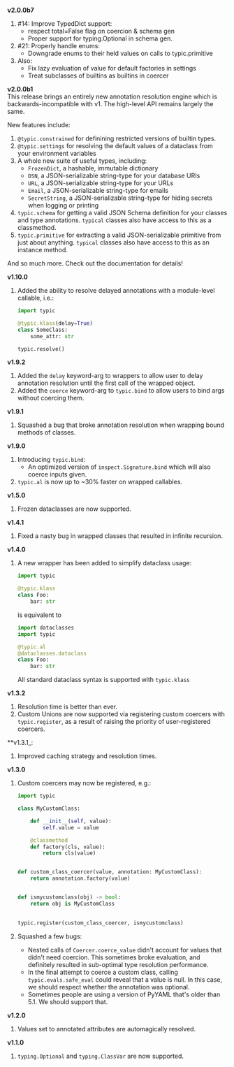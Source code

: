 **v2.0.0b7**  
1. #14: Improve TypedDict support: 
   - respect total=False flag on coercion & schema gen 
   - Proper support for typing.Optional in schema gen.
2. #21: Properly handle enums:
   - Downgrade enums to their held values on calls to typic.primitive
3. Also:
   - Fix lazy evaluation of value for default factories in settings
   - Treat subclasses of builtins as builtins in coercer

**v2.0.0b1**  
This release brings an entirely new annotation resolution engine which
is backwards-incompatible with v1. The high-level API remains largely
the same.

New features include:
1. ``@typic.constrained`` for definining restricted versions of
   builtin types.
2. ``@typic.settings`` for resolving the default values of a dataclass
   from your environment variables
3. A whole new suite of useful types, including:
   - ``FrozenDict``, a hashable, immutable dictionary
   - ``DSN``, a JSON-serializable string-type for your database URIs
   - ``URL``, a JSON-serializable string-type for your URLs
   - ``Email``, a JSON-serializable string-type for emails
   - ``SecretString``, a JSON-serializable string-type for hiding
     secrets when logging or printing
4. ``typic.schema`` for getting a valid JSON Schema definition for
   your classes and type annotations. ``typical`` classes also have
   access to this as a classmethod.
5. ``typic.primitive`` for extracting a valid JSON-serializable
   primitive from just about anything. ``typical`` classes also have
   access to this as an instance method.
   
And so much more. Check out the documentation for details!

**v1.10.0**
1. Added the ability to resolve delayed annotations with a
   module-level callable, i.e.:  
   ```python
   import typic

   @typic.klass(delay=True)
   class SomeClass:
       some_attr: str
   
   typic.resolve()
   ```
**v1.9.2**
1. Added the `delay` keyword-arg to wrappers to allow user to delay
   annotation resolution until the first call of the wrapped object.
2. Added the `coerce` keyword-arg to `typic.bind` to allow users to
   bind args without coercing them.

**v1.9.1**
1. Squashed a bug that broke annotation resolution when wrapping bound
   methods of classes.

**v1.9.0**
1. Introducing `typic.bind`:
   - An optimized version of `inspect.Signature.bind` which will also 
     coerce inputs given.
2. `typic.al` is now up to ~30% faster on wrapped callables.

**v1.5.0**
1. Frozen dataclasses are now supported.

**v1.4.1**
1. Fixed a nasty bug in wrapped classes that resulted in
   infinite recursion.
   
**v1.4.0**
1. A new wrapper has been added to simplify dataclass usage:

    ```python
    import typic
    
    @typic.klass
    class Foo:
        bar: str
    
    ```
    is equivalent to 
    ```python
    import dataclasses
    import typic
    
    @typic.al
    @dataclasses.dataclass
    class Foo:
        bar: str
    
    ```
    All standard dataclass syntax is supported with
    `typic.klass`
   
**v1.3.2** 
1. Resolution time is better than ever.
2. Custom Unions are now supported via registering custom coercers with
   `typic.register`, as a result of raising the priority of
   user-registered coercers.
   
**v1.3.1_:
1. Improved caching strategy and resolution times.

**v1.3.0** 
1. Custom coercers may now be registered, e.g.:
    ```python
    import typic
    
    class MyCustomClass:
    
        def __init__(self, value):
            self.value = value
    
        @classmethod
        def factory(cls, value):
            return cls(value)
    
    
    def custom_class_coercer(value, annotation: MyCustomClass):
        return annotation.factory(value)
    
    
    def ismycustomclass(obj) -> bool:
        return obj is MyCustomClass
        
    
    typic.register(custom_class_coercer, ismycustomclass)
    ```

2. Squashed a few bugs:
   -  Nested calls of `Coercer.coerce_value` didn't account for values
      that didn't need coercion. This sometimes broke evaluation, and
      definitely resulted in sub-optimal type resolution performance.
   -  In the final attempt to coerce a custom class, calling
      `typic.evals.safe_eval` could reveal that a value is null. In this
      case, we should respect whether the annotation was optional.
   -  Sometimes people are using a version of PyYAML that's older than
      5.1. We should support that.

**v1.2.0** 
1. Values set to annotated attributes are automagically resolved.

**v1.1.0** 
1. `typing.Optional` and `typing.ClassVar` are now supported.

